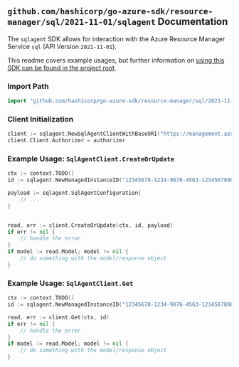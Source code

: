 
## `github.com/hashicorp/go-azure-sdk/resource-manager/sql/2021-11-01/sqlagent` Documentation

The `sqlagent` SDK allows for interaction with the Azure Resource Manager Service `sql` (API Version `2021-11-01`).

This readme covers example usages, but further information on [using this SDK can be found in the project root](https://github.com/hashicorp/go-azure-sdk/tree/main/docs).

### Import Path

```go
import "github.com/hashicorp/go-azure-sdk/resource-manager/sql/2021-11-01/sqlagent"
```


### Client Initialization

```go
client := sqlagent.NewSqlAgentClientWithBaseURI("https://management.azure.com")
client.Client.Authorizer = authorizer
```


### Example Usage: `SqlAgentClient.CreateOrUpdate`

```go
ctx := context.TODO()
id := sqlagent.NewManagedInstanceID("12345678-1234-9876-4563-123456789012", "example-resource-group", "managedInstanceValue")

payload := sqlagent.SqlAgentConfiguration{
	// ...
}


read, err := client.CreateOrUpdate(ctx, id, payload)
if err != nil {
	// handle the error
}
if model := read.Model; model != nil {
	// do something with the model/response object
}
```


### Example Usage: `SqlAgentClient.Get`

```go
ctx := context.TODO()
id := sqlagent.NewManagedInstanceID("12345678-1234-9876-4563-123456789012", "example-resource-group", "managedInstanceValue")

read, err := client.Get(ctx, id)
if err != nil {
	// handle the error
}
if model := read.Model; model != nil {
	// do something with the model/response object
}
```

